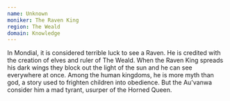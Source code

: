 ```yaml
---
name: Unknown
moniker: The Raven King
region: The Weald
domain: Knowledge
---
```

In Mondial, it is considered terrible luck to see a Raven. He is credited with the creation of elves and ruler of The Weald. When the Raven King spreads his dark wings they block out the light of the sun and he can see everywhere at once. Among the human kingdoms, he is more myth than god, a story used to frighten children into obedience. But the Au'vanwa consider him a mad tyrant, usurper of the Horned Queen. 